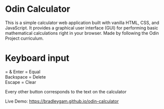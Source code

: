# Odin Calculator
This is a simple calculator web application built with vanilla HTML, CSS, and JavaScript. It provides a graphical user interface (GUI) for performing basic mathematical calculations right in your browser. Made by following the Odin Project curriculum.

# Keyboard input  
= & Enter = Equal  
Backspace = Delete  
Escape = Clear  

Every other button corresponds to the text on the calculator  

Live Demo: https://bradleygam.github.io/odin-calculator
